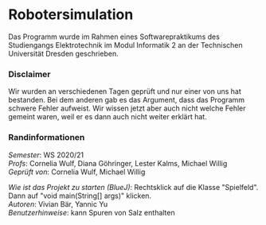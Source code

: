 # Robotersimulation

Das Programm wurde im Rahmen eines Softwarepraktikums des Studiengangs Elektrotechnik im Modul 
Informatik 2 an der Technischen Universität Dresden geschrieben.

### Disclaimer
  Wir wurden an verschiedenen Tagen geprüft und nur einer von uns hat bestanden. 
  Bei dem anderen gab es das Argument, dass das Programm schwere Fehler aufweist. 
  Wir wissen jetzt aber auch nicht welche Fehler gemeint waren, 
  weil er es dann auch nicht weiter erklärt hat.
        
### Randinformationen

_Semester_: WS 2020/21\
_Profs_: Cornelia Wulf, Diana Göhringer, Lester Kalms, Michael Willig\
_Geprüft von_: Cornelia Wulf, Michael Willig

_Wie ist das Projekt zu starten (BlueJ)_: Rechtsklick auf die Klasse "Spielfeld". Dann auf "void main(String[] args)" klicken.\
_Autoren_: Vivian Bär, Yannic Yu\
_Benutzerhinweise_: kann Spuren von Salz enthalten
